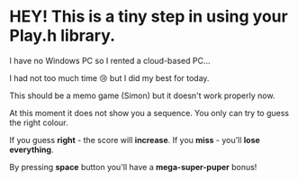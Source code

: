 <H1>HEY! This is a tiny step in using your Play.h library.</H1>
I have no Windows PC so I rented a cloud-based PC...

I had not too much time 😢 but I did my best for today.

This should be a memo game (Simon) but it doesn't work properly now.

At this moment it does not show you a sequence. You only can try to guess the right colour.

If you guess **right** - the score will **increase**.
If you **miss** - you'll **lose everything**.

By pressing **space** button you'll have a **mega-super-puper** bonus!
